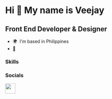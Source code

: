 

<!---
VeejayAdolf-Lemita/VeejayAdolf-Lemita is a ✨ special ✨ repository because its `README.md` (this file) appears on your GitHub profile.
You can click the Preview link to take a look at your changes.
--->
Hi 👋 My name is Veejay
=======================

Front End Developer & Designer
------------------------------


* 🌍  I'm based in Philippines 
* 🧠  

### Skills




### Socials

<p align="left"> <a href="https://www.github.com/VeejayAdolf-Lemita" target="_blank" rel="noreferrer"><img src="https://raw.githubusercontent.com/danielcranney/readme-generator/main/public/icons/socials/github.svg" width="32" height="32" /></a></p>
